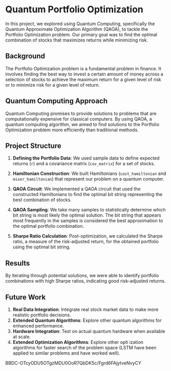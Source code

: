 # Quantum Portfolio Optimization

In this project, we explored using Quantum Computing, specifically the Quantum Approximate Optimization Algorithm (QAOA), to tackle the Portfolio Optimization problem. Our primary goal was to find the optimal combination of stocks that maximizes returns while minimizing risk.

## Background

The Portfolio Optimization problem is a fundamental problem in finance. It involves finding the best way to invest a certain amount of money across a selection of stocks to achieve the maximum return for a given level of risk or to minimize risk for a given level of return.

## Quantum Computing Approach

Quantum Computing promises to provide solutions to problems that are computationally expensive for classical computers. By using QAOA, a quantum computing algorithm, we aimed to find solutions to the Portfolio Optimization problem more efficiently than traditional methods.

## Project Structure

1. **Defining the Portfolio Data**: We used sample data to define expected returns (`r`) and a covariance matrix (`cov_matrix`) for a set of stocks.

2. **Hamiltonian Construction**: We built Hamiltonians (`cost_hamiltonian` and `mixer_hamiltonian`) that represent our problem on a quantum computer.

3. **QAOA Circuit**: We implemented a QAOA circuit that used the constructed Hamiltonians to find the optimal bit string representing the best combination of stocks.

4. **QAOA Sampling**: We take many samples to statistically determine which bit string is most likely the optimal solution. The bit string that appears most frequently in the samples is considered the best approximation to the optimal portfolio combination.

5. **Sharpe Ratio Calculation**: Post-optimization, we calculated the Sharpe ratio, a measure of the risk-adjusted return, for the obtained portfolio using the optimal bit string.


## Results

By iterating through potential solutions, we were able to identify portfolio combinations with high Sharpe ratios, indicating good risk-adjusted returns. 

## Future Work

1. **Real Data Integration**: Integrate real stock market data to make more realistic portfolio decisions.
2. **Extended Quantum Algorithms**: Explore other quantum algorithms for enhanced performance.
3. **Hardware Integration**: Test on actual quantum hardware when available at scale.
4. **Extended Optimization Algorithms**: Explore other opti ization algorithms for faster search of the problem space (LSTM have been applied to similar problems and have worked well).

BBDC-OTcyODU5OTgzMDU0OoR7QbDK5c/Fgrd6FAjytveNvyCY